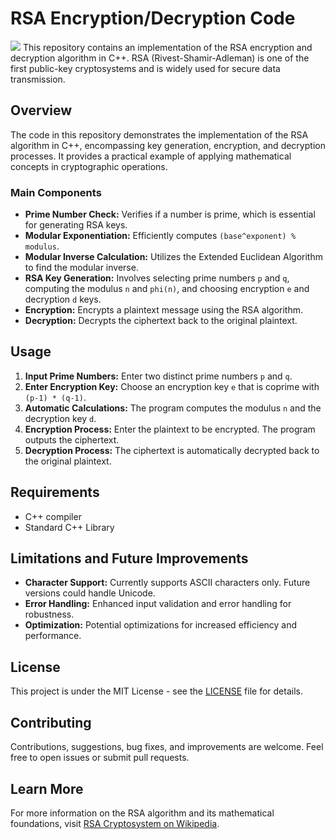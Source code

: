 # RSA Encryption/Decryption Code
<img src="https://t.bkit.co/w_649944500f31e.gif" />
This repository contains an implementation of the RSA encryption and decryption algorithm in C++. RSA (Rivest-Shamir-Adleman) is one of the first public-key cryptosystems and is widely used for secure data transmission.

## Overview

The code in this repository demonstrates the implementation of the RSA algorithm in C++, encompassing key generation, encryption, and decryption processes. It provides a practical example of applying mathematical concepts in cryptographic operations.

### Main Components

- **Prime Number Check:** Verifies if a number is prime, which is essential for generating RSA keys.
- **Modular Exponentiation:** Efficiently computes `(base^exponent) % modulus`.
- **Modular Inverse Calculation:** Utilizes the Extended Euclidean Algorithm to find the modular inverse.
- **RSA Key Generation:** Involves selecting prime numbers `p` and `q`, computing the modulus `n` and `phi(n)`, and choosing encryption `e` and decryption `d` keys.
- **Encryption:** Encrypts a plaintext message using the RSA algorithm.
- **Decryption:** Decrypts the ciphertext back to the original plaintext.

## Usage

1. **Input Prime Numbers:** Enter two distinct prime numbers `p` and `q`.
2. **Enter Encryption Key:** Choose an encryption key `e` that is coprime with `(p-1) * (q-1)`.
3. **Automatic Calculations:** The program computes the modulus `n` and the decryption key `d`.
4. **Encryption Process:** Enter the plaintext to be encrypted. The program outputs the ciphertext.
5. **Decryption Process:** The ciphertext is automatically decrypted back to the original plaintext.

## Requirements

- C++ compiler
- Standard C++ Library

## Limitations and Future Improvements

- **Character Support:** Currently supports ASCII characters only. Future versions could handle Unicode.
- **Error Handling:** Enhanced input validation and error handling for robustness.
- **Optimization:** Potential optimizations for increased efficiency and performance.

## License

This project is under the MIT License - see the [LICENSE](LICENSE) file for details.

## Contributing

Contributions, suggestions, bug fixes, and improvements are welcome. Feel free to open issues or submit pull requests.

## Learn More

For more information on the RSA algorithm and its mathematical foundations, visit [RSA Cryptosystem on Wikipedia](https://en.wikipedia.org/wiki/RSA_(cryptosystem)).
